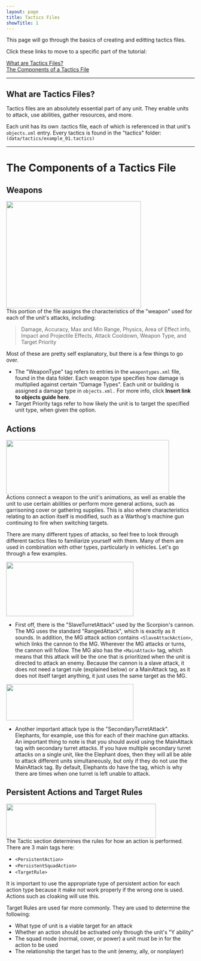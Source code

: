 ```yaml
---
layout: page
title: Tactics Files
showTitle: 1
---
```


This page will go through the basics of creating and editting tactics files. 

Click these links to move to a specific part of the tutorial:

[What are Tactics Files?](#WhatareTactics) <br>[The Components of a Tactics File](#ComponentsofTactics)

***

<a name="WhatareTactics"></a>
## What are Tactics Files?

Tactics files are an absolutely essential part of any unit. They enable units to attack, use abilities, gather resources, and more. 

Each unit has its own .tactics file, each of which is referenced in that unit's `objects.xml` entry. Every tactics is found in the "tactics" folder: 
  `(data/tactics/example_01.tactics)`


***

<a name="ComponentsofTactics"></a>
# The Components of a Tactics File
## Weapons
<img width="360" height="285" src="https://github.com/HaloWarsModding/HaloWarsModding.github.io/blob/master/assets/images/tactics1.png?raw=true"> <br>
This portion of the file assigns the characteristics of the "weapon" used for each of the unit's attacks, including:

  > Damage, Accuracy, Max and Min Range, Physics, Area of Effect info, Impact and Projectile Effects, Attack Cooldown, Weapon Type, and Target Priority
  
Most of these are pretty self explanatory, but there is a few things to go over. 
  * The "WeaponType" tag  refers to entries in the `weapontypes.xml` file, found in the data folder. Each weapon type specifies how damage is multiplied against certain "Damage Types". Each unit or building is assigned a damage type in `objects.xml.` For more info, click **Insert link to objects guide here**.
  * Target Priority tags refer to how likely the unit is to target the specified unit type, when given the option. 
  
## Actions
<img width="435" height="144" src="https://github.com/HaloWarsModding/HaloWarsModding.github.io/blob/master/assets/images/tactics2.png?raw=true"> <br>
Actions connect a weapon to the unit's animations, as well as enable the unit to use certain abilities or perform more general actions, such as garrisoning cover or gathering supplies. This is also where characteristics relating to an action itself is modified, such as a Warthog's machine gun continuing to fire when switching targets.

There are many different types of attacks, so feel free to look through different tactics files to familiarize yourself with them. Many of them are used in combination with other types, particularly in vehicles. Let's go through a few examples.

<img width="340" height="145" src="https://github.com/HaloWarsModding/HaloWarsModding.github.io/blob/master/assets/images/tactics_scorpion.png?raw=true"> <br>
  * First off, there is the "SlaveTurretAttack" used by the Scorpion's cannon. The MG uses the standard "RangedAttack", which is exactly as it sounds. In addition, the MG attack action contains `<SlaveAttackAction>`, which links the cannon to the MG. Wherever the MG attacks or turns, the cannon will follow. The MG also has the `<MainAttack>` tag, which means that this attack will be the one that is prioritized when the unit is directed to attack an enemy. Because the cannon is a slave attack, it does not need a target rule (explained below) or a MainAttack tag, as it does not itself target anything, it just uses the same target as the MG.
  
  <img width="340" height="97" src="https://github.com/HaloWarsModding/HaloWarsModding.github.io/blob/master/assets/images/tactics_elephant.png?raw=true"> <br>
  * Another important attack type is the "SecondaryTurretAttack". Elephants, for example, use this for each of their machine gun attacks. An important thing to note is that you should avoid using the MainAttack tag with secondary turret attacks. If you have multiple secondary turret attacks on a single unit, like the Elephant does, then they will all be able to attack different units simultaneously, but only if they do not use the MainAttack tag. By default, Elephants do have the tag, which is why there are times when one turret is left unable to attack.

## Persistent Actions and Target Rules
<img width="400" height="91" src="https://github.com/HaloWarsModding/HaloWarsModding.github.io/blob/master/assets/images/tactics3.png?raw=true"> <br>
The Tactic section determines the rules for how an action is performed. There are 3 main tags here:
  * `<PersistentAction>`
  * `<PersistentSquadAction>`
  * `<TargetRule>`
  
It is important to use the appropriate type of persistent action for each action type because it make not work properly if the wrong one is used. Actions such as cloaking will use this.

Target Rules are used far more commonly. They are used to determine the following:
  * What type of unit is a viable target for an attack
  * Whether an action should be activated only through the unit's "Y ability"
  * The squad mode (normal, cover, or power) a unit must be in for the action to be used
  * The relationship the target has to the unit (enemy, ally, or nonplayer)
